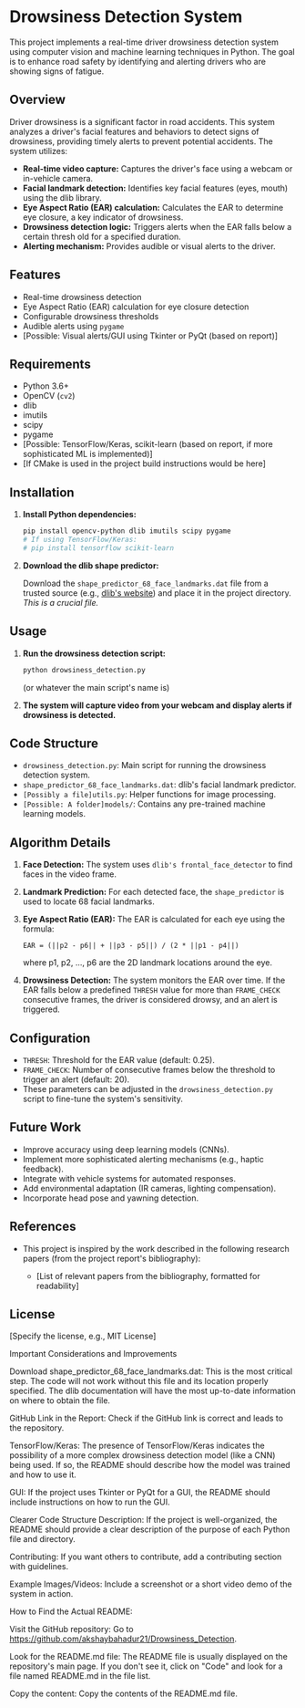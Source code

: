 # Drowsiness Detection System

This project implements a real-time driver drowsiness detection system using computer vision and machine learning techniques in Python.  The goal is to enhance road safety by identifying and alerting drivers who are showing signs of fatigue.

## Overview

Driver drowsiness is a significant factor in road accidents. This system analyzes a driver's facial features and behaviors to detect signs of drowsiness, providing timely alerts to prevent potential accidents.  The system utilizes:

*   **Real-time video capture:** Captures the driver's face using a webcam or in-vehicle camera.
*   **Facial landmark detection:** Identifies key facial features (eyes, mouth) using the dlib library.
*   **Eye Aspect Ratio (EAR) calculation:**  Calculates the EAR to determine eye closure, a key indicator of drowsiness.
*   **Drowsiness detection logic:**  Triggers alerts when the EAR falls below a certain thresh old for a specified duration.
*   **Alerting mechanism:** Provides audible or visual alerts to the driver.

## Features

*   Real-time drowsiness detection
*   Eye Aspect Ratio (EAR) calculation for eye closure detection
*   Configurable drowsiness thresholds
*   Audible alerts using `pygame`
*   [Possible:  Visual alerts/GUI using Tkinter or PyQt (based on report)]

## Requirements

*   Python 3.6+
*   OpenCV (`cv2`)
*   dlib
*   imutils
*   scipy
*   pygame
*   [Possible: TensorFlow/Keras, scikit-learn (based on report, if more sophisticated ML is implemented)]
*   [If CMake is used in the project build instructions would be here]

## Installation

1.  **Install Python dependencies:**

    ```bash
    pip install opencv-python dlib imutils scipy pygame
    # If using TensorFlow/Keras:
    # pip install tensorflow scikit-learn
    ```

2.  **Download the dlib shape predictor:**

    Download the `shape_predictor_68_face_landmarks.dat` file from a trusted source (e.g., [dlib's website](http://dlib.net/files/shape_predictor_68_face_landmarks.dat.bz2)) and place it in the project directory.  *This is a crucial file.*

## Usage

1.  **Run the drowsiness detection script:**

    ```bash
    python drowsiness_detection.py
    ```

    (or whatever the main script's name is)

2.  **The system will capture video from your webcam and display alerts if drowsiness is detected.**

## Code Structure

*   `drowsiness_detection.py`:  Main script for running the drowsiness detection system.
*   `shape_predictor_68_face_landmarks.dat`:  dlib's facial landmark predictor.
*   `[Possibly a file]utils.py`:  Helper functions for image processing.
*   `[Possible: A folder]models/`: Contains any pre-trained machine learning models.

## Algorithm Details

1.  **Face Detection:**  The system uses `dlib's frontal_face_detector` to find faces in the video frame.
2.  **Landmark Prediction:**  For each detected face, the `shape_predictor` is used to locate 68 facial landmarks.
3.  **Eye Aspect Ratio (EAR):** The EAR is calculated for each eye using the formula:

    ```
    EAR = (||p2 - p6|| + ||p3 - p5||) / (2 * ||p1 - p4||)
    ```

    where p1, p2, ..., p6 are the 2D landmark locations around the eye.
4.  **Drowsiness Detection:** The system monitors the EAR over time. If the EAR falls below a predefined `THRESH` value for more than `FRAME_CHECK` consecutive frames, the driver is considered drowsy, and an alert is triggered.

## Configuration

*   `THRESH`:  Threshold for the EAR value (default: 0.25).
*   `FRAME_CHECK`:  Number of consecutive frames below the threshold to trigger an alert (default: 20).
*   These parameters can be adjusted in the `drowsiness_detection.py` script to fine-tune the system's sensitivity.

## Future Work

*   Improve accuracy using deep learning models (CNNs).
*   Implement more sophisticated alerting mechanisms (e.g., haptic feedback).
*   Integrate with vehicle systems for automated responses.
*   Add environmental adaptation (IR cameras, lighting compensation).
*   Incorporate head pose and yawning detection.

## References

*   This project is inspired by the work described in the following research papers (from the project report's bibliography):

    *   [List of relevant papers from the bibliography, formatted for readability]

## License

[Specify the license, e.g., MIT License]


Important Considerations and Improvements

Download shape_predictor_68_face_landmarks.dat: This is the most critical step. The code will not work without this file and its location properly specified. The dlib documentation will have the most up-to-date information on where to obtain the file.

GitHub Link in the Report: Check if the GitHub link is correct and leads to the repository.

TensorFlow/Keras: The presence of TensorFlow/Keras indicates the possibility of a more complex drowsiness detection model (like a CNN) being used. If so, the README should describe how the model was trained and how to use it.

GUI: If the project uses Tkinter or PyQt for a GUI, the README should include instructions on how to run the GUI.

Clearer Code Structure Description: If the project is well-organized, the README should provide a clear description of the purpose of each Python file and directory.

Contributing: If you want others to contribute, add a contributing section with guidelines.

Example Images/Videos: Include a screenshot or a short video demo of the system in action.

How to Find the Actual README:

Visit the GitHub repository: Go to https://github.com/akshaybahadur21/Drowsiness_Detection.

Look for the README.md file: The README file is usually displayed on the repository's main page. If you don't see it, click on "Code" and look for a file named README.md in the file list.

Copy the content: Copy the contents of the README.md file.
